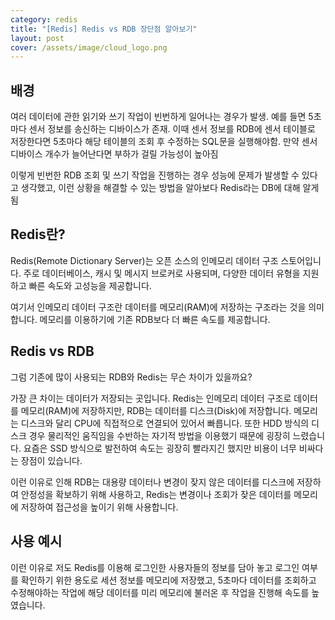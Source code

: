 ```yaml
---
category: redis
title: "[Redis] Redis vs RDB 장단점 알아보기"
layout: post
cover: /assets/image/cloud_logo.png
---
```


## 배경

여러 데이터에 관한 읽기와 쓰기 작업이 빈번하게 일어나는 경우가 발생. 예를 들면 5초마다 센서 정보를 송신하는 디바이스가 존재. 이때 센서 정보를 RDB에 센서 테이블로 저장한다면 5초마다 해당 테이블의 조회 후 수정하는 SQL문을 실행해야함. 만약 센서 디바이스 개수가 늘어난다면 부하가 걸릴 가능성이 높아짐

이렇게 빈번한 RDB 조회 및 쓰기 작업을 진행하는 경우 성능에 문제가 발생할 수 있다고 생각했고, 이런 상황을 해결할 수 있는 방법을 알아보다 Redis라는 DB에 대해 알게됨

## Redis란?
Redis(Remote Dictionary Server)는 오픈 소스의 인메모리 데이터 구조 스토어입니다. 주로 데이터베이스, 캐시 및 메시지 브로커로 사용되며, 다양한 데이터 유형을 지원하고 빠른 속도와 고성능을 제공합니다.

여기서 인메모리 데이터 구조란 데이터를 메모리(RAM)에 저장하는 구조라는 것을 의미합니다. 메모리를 이용하기에 기존 RDB보다 더 빠른 속도를 제공합니다.

## Redis vs RDB
그럼 기존에 많이 사용되는 RDB와 Redis는 무슨 차이가 있을까요?

가장 큰 차이는 데이터가 저장되는 곳입니다. Redis는 인메모리 데이터 구조로 데이터를 메모리(RAM)에 저장하지만, RDB는 데이터를 디스크(Disk)에 저장합니다. 메모리는 디스크와 달리 CPU에 직접적으로 연결되어 있어서 빠릅니다. 또한 HDD 방식의 디스크 경우 물리적인 움직임을 수반하는 자기적 방법을 이용했기 때문에 굉장히 느렸습니다. 요즘은 SSD 방식으로 발전하여 속도는 굉장히 빨라지긴 했지만 비용이 너무 비싸다는 장점이 있습니다.


이런 이유로 인해 RDB는 대용량 데이터나 변경이 잦지 않은 데이터를 디스크에 저장하여 안정성을 확보하기 위해 사용하고, Redis는 변경이나 조회가 잦은 데이터를 메모리에 저장하여 접근성을 높이기 위해 사용합니다.

## 사용 예시

이런 이유로 저도 Redis를 이용해 로그인한 사용자들의 정보를 담아 놓고 로그인 여부를 확인하기 위한 용도로 세션 정보를 메모리에 저장했고, 5초마다 데이터를 조회하고 수정해야하는 작업에 해당 데이터를 미리 메모리에 불러온 후 작업을 진행해 속도를 높였습니다.



